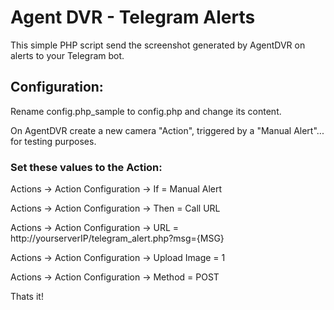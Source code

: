 # Agent DVR - Telegram Alerts

This simple PHP script send the screenshot generated by AgentDVR on alerts to your Telegram bot.


## Configuration:

Rename config.php_sample to config.php and change its content.

On AgentDVR create a new camera "Action", triggered by a "Manual Alert"... for testing purposes.


### Set these values to the Action:

Actions -> Action Configuration -> If = Manual Alert

Actions -> Action Configuration -> Then = Call URL

Actions -> Action Configuration -> URL = http://yourserverIP/telegram_alert.php?msg={MSG}

Actions -> Action Configuration -> Upload Image = 1

Actions -> Action Configuration -> Method = POST


Thats it!